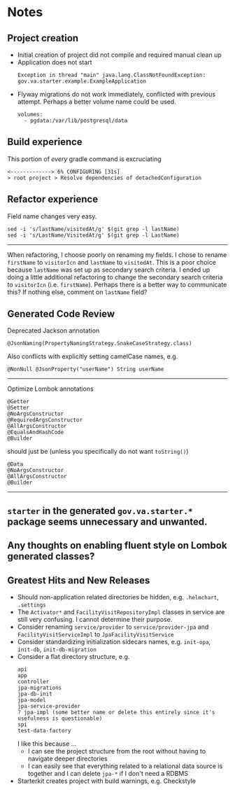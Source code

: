 # Notes

## Project creation
- Initial creation of project did not compile and required manual clean up
- Application does not start
  ```
  Exception in thread "main" java.lang.ClassNotFoundException: gov.va.starter.example.ExampleApplication
  ```
- Flyway migrations do not work immediately, conflicted with previous attempt. Perhaps a better volume name could be used.
  ```
  volumes:
    - pgdata:/var/lib/postgresql/data
  ```

## Build experience

This portion of _every_ gradle command is excruciating
```
<-------------> 6% CONFIGURING [31s]
> root project > Resolve dependencies of detachedConfiguration
```

## Refactor experience
Field name changes very easy.
```
sed -i 's/lastName/visitedAt/g' $(git grep -l lastName)
sed -i 's/LastName/VisitedAt/g' $(git grep -l LastName)
```
---
When refactoring, I choose poorly on renaming my fields. 
I chose to rename `firstName` to `visitorIcn` and `lastName` to `visitedAt`. 
This is a poor choice because `lastName` was set up as secondary search criteria.
I ended up doing a little additional refactoring to change the secondary search criteria to `visitorIcn` (i.e. `firstName`).
Perhaps there is a better way to communicate this? If nothing else, comment on `lastName` field?

## Generated Code Review
Deprecated Jackson annotation
```
@JsonNaming(PropertyNamingStrategy.SnakeCaseStrategy.class)
```
Also conflicts with explicitly setting camelCase names, e.g. 
```
@NonNull @JsonProperty("userName") String userName
```
---
Optimize Lombok annotations
```
@Getter
@Setter
@NoArgsConstructor
@RequiredArgsConstructor
@AllArgsConstructor
@EqualsAndHashCode
@Builder
```
should just be (unless you specifically do not want `toString()`)
```
@Data
@NoArgsConstructor
@AllArgsConstructor
@Builder
```
---
`starter` in the generated `gov.va.starter.*` package seems unnecessary and unwanted. 
---
Any thoughts on enabling fluent style on Lombok generated classes?
---

## Greatest Hits and New Releases
- Should non-application related directories be hidden, e.g. `.helmchart`, `.settings`
- The `Activator*` and `FacilityVisitRepositoryImpl` classes in service are still very confusing. I cannot determine their purpose.
- Consider renaming `service/provider` to `service/provider-jpa` and `FacilityVisitServiceImpl` to `JpaFacilityVisitService`
- Consider standardizing initialization sidecars names, e.g. `init-opa`, `init-db`, `init-db-migration`
- Consider a flat directory structure, e.g.
  ```
  api
  app
  controller
  jpa-migrations
  jpa-db-init
  jpa-model
  jpa-service-provider
  ? jpa-impl (some better name or delete this entirely since it's usefulness is questionable)
  spi
  test-data-factory
  ```
  I like this because ...
  - I can see the project structure from the root without having to navigate deeper directories
  - I can easily see that everything related to a relational data source is together and I can delete `jpa-*` if I don't need a RDBMS
- Starterkit creates project with build warnings, e.g. Checkstyle
